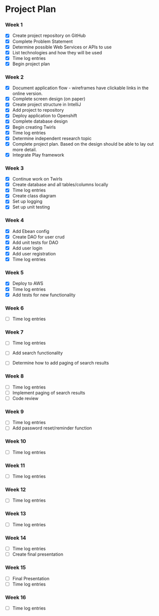 # Project Plan

### Week 1
- [X] Create project repository on GitHub
- [X] Complete Problem Statement
- [X] Determine possible Web Services or APIs to use
- [X] List technologies and how they will be used
- [X] Time log entries
- [X] Begin project plan

### Week 2
- [X] Document application flow - wireframes have clickable links in the online version.
- [X] Complete screen design (on paper)
- [X] Create project structure in IntelliJ
- [X] Add project to repository
- [X] Deploy application to Openshift
- [X] Complete database design
- [X] Begin creating Twirls
- [X] Time log entries
- [X] Determine independent research topic
- [X] Complete project plan. Based on the design should be able to lay out
more detail.
- [X] Integrate Play framework

### Week 3
- [X] Continue work on Twirls
- [X] Create database and all tables/columns locally
- [X] Time log entries
- [X] Create class diagram
- [X] Set up logging
- [X] Set up unit testing

### Week 4
- [X] Add Ebean config
- [X] Create DAO for user crud
- [X] Add unit tests for DAO
- [X] Add user login  
- [X] Add user registration
- [X] Time log entries

### Week 5
- [X] Deploy to AWS
- [X] Time log entries
- [X] Add tests for new functionality

### Week 6
- [ ] Time log entries

### Week 7
- [ ] Time log entries
- [ ] Add search functionality
- [ ] Determine how to add paging of search results


### Week 8
- [ ] Time log entries
- [ ] Implement paging of search results
- [ ] Code review

### Week 9
- [ ] Time log entries
- [ ] Add password reset/reminder function

### Week 10
- [ ] Time log entries

### Week 11
- [ ] Time log entries

### Week 12
- [ ] Time log entries

### Week 13
- [ ] Time log entries

### Week 14
- [ ] Time log entries
- [ ] Create final presentation

### Week 15
- [ ] Final Presentation
- [ ] Time log entries

### Week 16
- [ ] Time log entries
